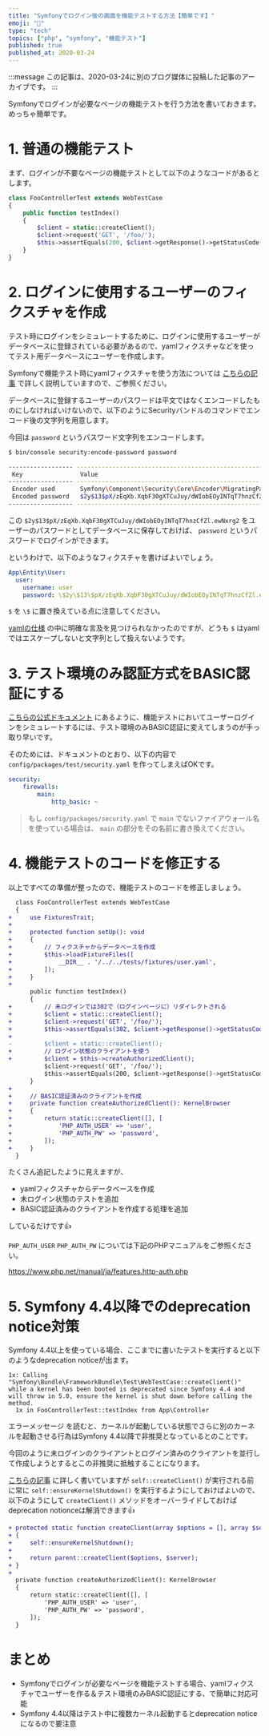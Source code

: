 ```yaml
---
title: "Symfonyでログイン後の画面を機能テストする方法【簡単です】"
emoji: "🎻"
type: "tech"
topics: ["php", "symfony", "機能テスト"]
published: true
published_at: 2020-03-24
---
```


:::message
この記事は、2020-03-24に別のブログ媒体に投稿した記事のアーカイブです。
:::

Symfonyでログインが必要なページの機能テストを行う方法を書いておきます。めっちゃ簡単です。

# 1. 普通の機能テスト

まず、ログインが不要なページの機能テストとして以下のようなコードがあるとします。

```php
class FooControllerTest extends WebTestCase
{
    public function testIndex()
    {
        $client = static::createClient();
        $client->request('GET', '/foo/');
        $this->assertEquals(200, $client->getResponse()->getStatusCode());
    }
}
```

# 2. ログインに使用するユーザーのフィクスチャを作成

テスト時にログインをシミュレートするために、ログインに使用するユーザーがデータベースに登録されている必要があるので、yamlフィクスチャなどを使ってテスト用データベースにユーザーを作成します。

Symfonyで機能テスト時にyamlフィクスチャを使う方法については [こちらの記事](https://zenn.dev/ttskch/articles/85cfc7d291b52a) で詳しく説明していますので、ご参照ください。

データベースに登録するユーザーのパスワードは平文ではなくエンコードしたものにしなければいけないので、以下のようにSecurityバンドルのコマンドでエンコード後の文字列を用意します。

今回は `password` というパスワード文字列をエンコードします。

```bash
$ bin/console security:encode-password password

------------------ ------------------------------------------------------------------
 Key                Value
------------------ ------------------------------------------------------------------
 Encoder used       Symfony\Component\Security\Core\Encoder\MigratingPasswordEncoder
 Encoded password   $2y$13$pX/zEqXb.XqbF30gXTCuJuy/dWIobEOyINTqT7hnzCfZl.ewNxrg2
------------------ ------------------------------------------------------------------
```

この `$2y$13$pX/zEqXb.XqbF30gXTCuJuy/dWIobEOyINTqT7hnzCfZl.ewNxrg2` をユーザーのパスワードとしてデータベースに保存しておけば、 `password` というパスワードでログインができます。

というわけで、以下のようなフィクスチャを書けばよいでしょう。

```yaml
App\Entity\User:
  user:
    username: user
    password: \$2y\$13\$pX/zEqXb.XqbF30gXTCuJuy/dWIobEOyINTqT7hnzCfZl.ewNxrg2
```

`$` を `\$` に置き換えている点に注意してください。

[yamlの仕様](https://yaml.org/spec/1.2/spec.html) の中に明確な言及を見つけられなかったのですが、どうも `$` はyamlではエスケープしないと文字列として扱えないようです。

# 3. テスト環境のみ認証方式をBASIC認証にする

[こちらの公式ドキュメント](https://symfony.com/doc/current/testing/http_authentication.html) にあるように、機能テストにおいてユーザーログインをシミュレートするには、テスト環境のみBASIC認証に変えてしまうのが手っ取り早いです。

そのためには、ドキュメントのとおり、以下の内容で `config/packages/test/security.yaml` を作ってしまえばOKです。

```yaml
security:
    firewalls:
        main:
            http_basic: ~
```

> もし `config/packages/security.yaml` で `main` でないファイアウォール名を使っている場合は、 `main` の部分をその名前に書き換えてください。

# 4. 機能テストのコードを修正する

以上ですべての準備が整ったので、機能テストのコードを修正しましょう。

```diff
  class FooControllerTest extends WebTestCase
  {
+     use FixturesTrait;
+ 
+     protected function setUp(): void
+     {
+         // フィクスチャからデータベースを作成
+         $this->loadFixtureFiles([
+             __DIR__ . '/../../tests/fixtures/user.yaml',
+         ]);
+     }
+ 
      public function testIndex()
      {
+         // 未ログインでは302で（ログインページに）リダイレクトされる
+         $client = static::createClient();
+         $client->request('GET', '/foo/');
+         $this->assertEquals(302, $client->getResponse()->getStatusCode());
+ 
-         $client = static::createClient();
+         // ログイン状態のクライアントを使う
+         $client = $this->createAuthorizedClient();
          $client->request('GET', '/foo/');
          $this->assertEquals(200, $client->getResponse()->getStatusCode());
      }
+ 
+     // BASIC認証済みのクライアントを作成
+     private function createAuthorizedClient(): KernelBrowser
+     {
+         return static::createClient([], [
+             'PHP_AUTH_USER' => 'user',
+             'PHP_AUTH_PW' => 'password',
+         ]);
+     }
  }
```

たくさん追記したように見えますが、

* yamlフィクスチャからデータベースを作成
* 未ログイン状態のテストを追加
* BASIC認証済みのクライアントを作成する処理を追加

しているだけです👍

`PHP_AUTH_USER` `PHP_AUTH_PW` については下記のPHPマニュアルをご参照ください。

<https://www.php.net/manual/ja/features.http-auth.php>

# 5. Symfony 4.4以降でのdeprecation notice対策

Symfony 4.4以上を使っている場合、ここまでに書いたテストを実行すると以下のようなdeprecation noticeが出ます。

```
1x: Calling "Symfony\Bundle\FrameworkBundle\Test\WebTestCase::createClient()" while a kernel has been booted is deprecated since Symfony 4.4 and will throw in 5.0, ensure the kernel is shut down before calling the method.
  1x in FooControllerTest::testIndex from App\Controller
```

エラーメッセージ を読むと、カーネルが起動している状態でさらに別のカーネルを起動させる行為はSymfony 4.4以降で非推奨となっているとのことです。

今回のように未ログインのクライアントとログイン済みのクライアントを並行して作成しようとするとこの非推奨に抵触することになります。

[こちらの記事](https://zenn.dev/ttskch/articles/2007864cec38ad) に詳しく書いていますが `self::createClient()` が実行される前に常に `self::ensureKernelShutdown()` を実行するようにしておけばよいので、以下のようにして `createClient()` メソッドをオーバーライドしておけばdeprecation notionceは解消できます👍

```diff
+ protected static function createClient(array $options = [], array $server = []): KernelBrowser
+ {
+     self::ensureKernelShutdown();
+ 
+     return parent::createClient($options, $server);
+ }
+ 
  private function createAuthorizedClient(): KernelBrowser
  {
      return static::createClient([], [
          'PHP_AUTH_USER' => 'user',
          'PHP_AUTH_PW' => 'password',
      ]);
  }
```

# まとめ

* Symfonyでログインが必要なページを機能テストする場合、yamlフィクスチャでユーザーを作る＆テスト環境のみBASIC認証にする、で簡単に対応可能
* Symfony 4.4以降はテスト中に複数カーネル起動するとdeprecation noticeになるので要注意
